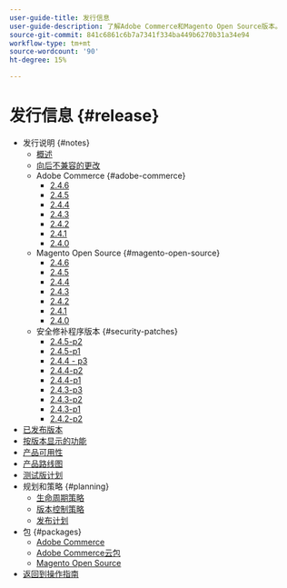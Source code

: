 ```yaml
---
user-guide-title: 发行信息
user-guide-description: 了解Adobe Commerce和Magento Open Source版本。
source-git-commit: 841c6861c6b7a7341f334ba449b6270b31a34e94
workflow-type: tm+mt
source-wordcount: '90'
ht-degree: 15%

---
```



# 发行信息 {#release}

- 发行说明 {#notes}
   - [概述](release-notes/overview.md)
   - [向后不兼容的更改](backward-incompatible-changes.md)
   - Adobe Commerce {#adobe-commerce}
      - [2.4.6](release-notes/commerce/2-4-6.md)
      - [2.4.5](release-notes/commerce/2-4-5.md)
      - [2.4.4](release-notes/commerce/2-4-4.md)
      - [2.4.3](release-notes/commerce/2-4-3.md)
      - [2.4.2](release-notes/commerce/2-4-2.md)
      - [2.4.1](release-notes/commerce/2-4-1.md)
      - [2.4.0](release-notes/commerce/2-4-0.md)
   - Magento Open Source {#magento-open-source}
      - [2.4.6](release-notes/open-source/2-4-6.md)
      - [2.4.5](release-notes/open-source/2-4-5.md)
      - [2.4.4](release-notes/open-source/2-4-4.md)
      - [2.4.3](release-notes/open-source/2-4-3.md)
      - [2.4.2](release-notes/open-source/2-4-2.md)
      - [2.4.1](release-notes/open-source/2-4-1.md)
      - [2.4.0](release-notes/open-source/2-4-0.md)
   - 安全修补程序版本 {#security-patches}
      - [2.4.5-p2](release-notes/security/2-4-5-p2.md)
      - [2.4.5-p1](release-notes/security/2-4-5-p1.md)
      - [2.4.4 - p3](release-notes/security/2-4-4-p3.md)
      - [2.4.4-p2](release-notes/security/2-4-4-p2.md)
      - [2.4.4-p1](release-notes/security/2-4-4-p1.md)
      - [2.4.3-p3](release-notes/security/2-4-3-p3.md)
      - [2.4.3-p2](release-notes/security/2-4-3-p2.md)
      - [2.4.3-p1](release-notes/security/2-4-3-p1.md)
      - [2.4.2-p2](release-notes/security/2-4-2-p2.md)
- [已发布版本](versions.md)
- [按版本显示的功能](features.md)
- [产品可用性](product-availability.md)
- [产品路线图](product-roadmap.md)
- [测试版计划](beta-program.md)
- 规划和策略 {#planning}
   - [生命周期策略](lifecycle-policy.md)
   - [版本控制策略](versioning-policy.md)
   - [发布计划](schedule.md)
- 包 {#packages}
   - [Adobe Commerce](packages/adobe-commerce.md)
   - [Adobe Commerce云包](packages/cloud.md)
   - [Magento Open Source](packages/magento-open-source.md)
- [返回到操作指南](https://experienceleague.adobe.com/docs/commerce-operations/operational-guides/home.html)
